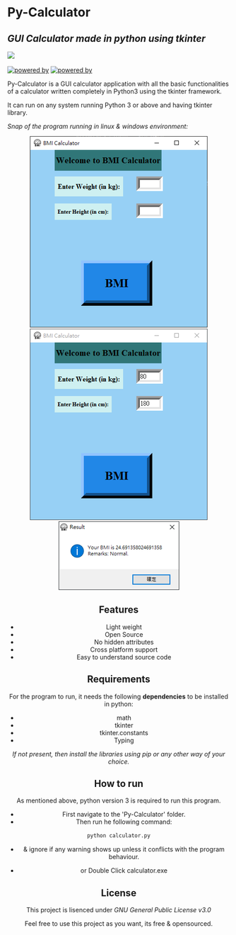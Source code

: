 # Py-Calculator
## _GUI Calculator made in python using tkinter_
[![](https://i.ibb.co/DtWdrx4/icon.png)](#py-calculator)

[![powered by](https://img.shields.io/badge/Powered%20by-Python%203-blue)](https://www.python.org/)
[![powered by](https://img.shields.io/badge/Powered%20by-Tkinter-red)](https://docs.python.org/3/library/tkinter.html)

Py-Calculator is a GUI calculator application with all the basic functionalities of a calculator written completely in Python3 using the tkinter framework.

It can run on any system running Python 3 or above and having tkinter library.

_Snap of the program running in linux & windows environment:_
<div align="center">
<img src="https://github.com/Wade0125Studio/BMI-Calculator-Using-Tkinter/blob/main/images/Demo0.PNG">

<div align="center">
<img src="https://github.com/Wade0125Studio/BMI-Calculator-Using-Tkinter/blob/main/images/Demo1.PNG">

<div align="center">
<img src="https://github.com/Wade0125Studio/BMI-Calculator-Using-Tkinter/blob/main/images/Demo2.PNG">
</div>

## Features 

- Light weight
- Open Source
- No hidden attributes
- Cross platform support
- Easy to understand source code

## Requirements
For the program to run, it needs the following **dependencies** to be installed in python:
- math
- tkinter
- tkinter.constants
- Typing 

_If not present, then install the libraries using pip or any other way of your choice._

## How to run
As mentioned above, python version 3 is required to run this program.
- First navigate to the 'Py-Calculator' folder.
- Then run he following command:
```sh
python calculator.py
```
- & ignore if any warning shows up unless it conflicts with the program behaviour.

- or Double Click calculator.exe



## License

This project is lisenced under _GNU General Public License v3.0_

Feel free to use this project as you want, its free & opensourced.
